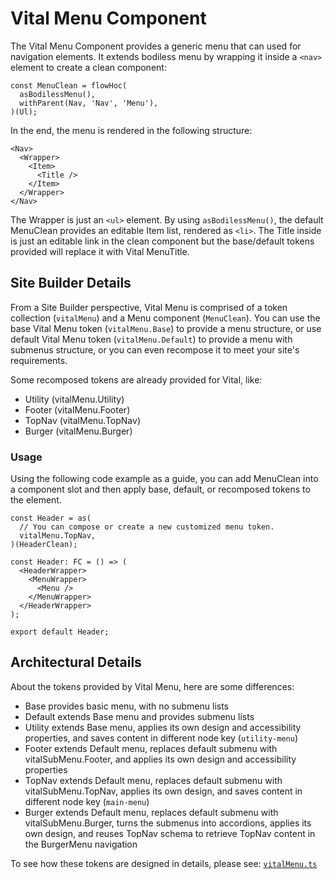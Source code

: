 # Vital Menu Component

The Vital Menu Component provides a generic menu that can used for navigation elements. It extends bodiless menu by wrapping it inside a `<nav>` element to create a clean component:

```tsx
const MenuClean = flowHoc(
  asBodilessMenu(),
  withParent(Nav, 'Nav', 'Menu'),
)(Ul);

```

In the end, the menu is rendered in the following structure:

```tsx
<Nav>
  <Wrapper>
    <Item>
      <Title />
    </Item>
  </Wrapper>
</Nav>
```

The Wrapper is just an `<ul>` element. By using `asBodilessMenu()`, the default MenuClean provides an editable Item list, rendered as `<li>`. The Title inside is just an editable link in the clean component but the base/default tokens provided will replace it with Vital MenuTitle.

## Site Builder Details

From a Site Builder perspective, Vital Menu is comprised of a token collection (`vitalMenu`) and a Menu component (`MenuClean`). You can use the base Vital Menu token (`vitalMenu.Base`) to provide a menu structure, or use default Vital Menu token (`vitalMenu.Default`) to provide a menu with submenus structure, or you can even recompose it to meet your site's requirements.

Some recomposed tokens are already provided for Vital, like:

- Utility (vitalMenu.Utility)
- Footer (vitalMenu.Footer)
- TopNav (vitalMenu.TopNav)
- Burger (vitalMenu.Burger)

### Usage

Using the following code example as a guide, you can add MenuClean into a component slot and then apply base, default, or recomposed tokens to the element.

```tsx
const Header = as(
  // You can compose or create a new customized menu token.
  vitalMenu.TopNav,
)(HeaderClean);

const Header: FC = () => (
  <HeaderWrapper>
    <MenuWrapper>
      <Menu />
    </MenuWrapper>
  </HeaderWrapper>
);

export default Header;
```

## Architectural Details

About the tokens provided by Vital Menu, here are some differences:

- Base provides basic menu, with no submenu lists
- Default extends Base menu and provides submenu lists
- Utility extends Base menu, applies its own design and accessibility properties, and saves content in different node key (`utility-menu`)
- Footer extends Default menu, replaces default submenu with vitalSubMenu.Footer, and applies its own design and accessibility properties
- TopNav extends Default menu, replaces default submenu with vitalSubMenu.TopNav, applies its own design, and saves content in different node key (`main-menu`)
- Burger extends Default menu, replaces default submenu with vitalSubMenu.Burger, turns the submenus into accordions, applies its own design, and reuses TopNav schema to retrieve TopNav content in the BurgerMenu navigation

To see how these tokens are designed in details, please see:
[`vitalMenu.ts`](../src/components/Menu/tokens/vitalMenu.ts)
